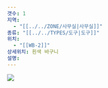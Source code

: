 ```yaml
---
갯수: 1
지역:
  - "[[../../ZONE/사무실|사무실]]"
종류: "[[../../TYPES/도구|도구]]"
위치:
  - "[[WB-2]]"
상세위치: 흰색 바구니
설명:
---
```

![](http://192.168.50.22/devices/240608_IMG_0259.jpg)